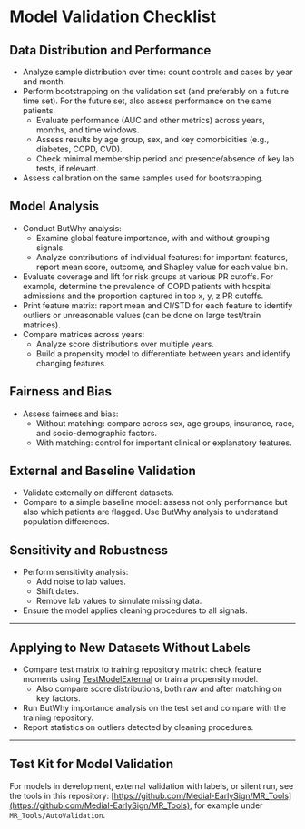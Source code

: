 # Model Validation Checklist

## Data Distribution and Performance
- Analyze sample distribution over time: count controls and cases by year and month.
- Perform bootstrapping on the validation set (and preferably on a future time set). For the future set, also assess performance on the same patients.
    - Evaluate performance (AUC and other metrics) across years, months, and time windows.
    - Assess results by age group, sex, and key comorbidities (e.g., diabetes, COPD, CVD).
    - Check minimal membership period and presence/absence of key lab tests, if relevant.
- Assess calibration on the same samples used for bootstrapping.

## Model Analysis
- Conduct ButWhy analysis:
    - Examine global feature importance, with and without grouping signals.
    - Analyze contributions of individual features: for important features, report mean score, outcome, and Shapley value for each value bin.
- Evaluate coverage and lift for risk groups at various PR cutoffs. For example, determine the prevalence of COPD patients with hospital admissions and the proportion captured in top x, y, z PR cutoffs.
- Print feature matrix: report mean and CI/STD for each feature to identify outliers or unreasonable values (can be done on large test/train matrices).
- Compare matrices across years:
    - Analyze score distributions over multiple years.
    - Build a propensity model to differentiate between years and identify changing features.

## Fairness and Bias
- Assess fairness and bias:
    - Without matching: compare across sex, age groups, insurance, race, and socio-demographic factors.
    - With matching: control for important clinical or explanatory features.

## External and Baseline Validation
- Validate externally on different datasets.
- Compare to a simple baseline model: assess not only performance but also which patients are flagged. Use ButWhy analysis to understand population differences.

## Sensitivity and Robustness
- Perform sensitivity analysis:
    - Add noise to lab values.
    - Shift dates.
    - Remove lab values to simulate missing data.
- Ensure the model applies cleaning procedures to all signals.

---

## Applying to New Datasets Without Labels
- Compare test matrix to training repository matrix: check feature moments using [TestModelExternal](../TestModelExternal.md) or train a propensity model.
    - Also compare score distributions, both raw and after matching on key factors.
- Run ButWhy importance analysis on the test set and compare with the training repository.
- Report statistics on outliers detected by cleaning procedures.

---

## Test Kit for Model Validation
For models in development, external validation with labels, or silent run, see the tools in this repository: [https://github.com/Medial-EarlySign/MR_Tools](https://github.com/Medial-EarlySign/MR_Tools), for example under `MR_Tools/AutoValidation`.

